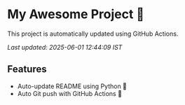 # My Awesome Project 🚀

This project is automatically updated using GitHub Actions.

_Last updated: 2025-06-01 12:44:09 IST_

## Features
- Auto-update README using Python 🐍
- Auto Git push with GitHub Actions 🤖
